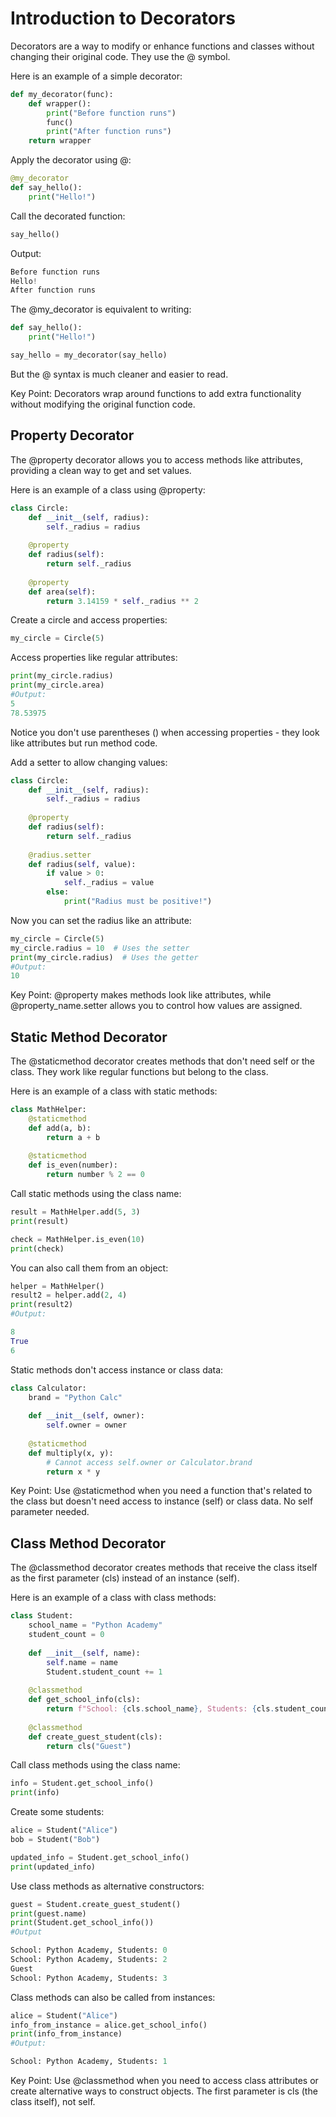 # Introduction to Decorators

Decorators are a way to modify or enhance functions and classes without changing their original code. They use the @ symbol.

Here is an example of a simple decorator: 
```python
def my_decorator(func):
    def wrapper():
        print("Before function runs")
        func()
        print("After function runs")
    return wrapper
```
Apply the decorator using @:
```python
@my_decorator
def say_hello():
    print("Hello!")
```
Call the decorated function:
```python
say_hello()
```
Output:
```python
Before function runs
Hello!
After function runs
```
The @my_decorator is equivalent to writing:
```python
def say_hello():
    print("Hello!")

say_hello = my_decorator(say_hello)
```
But the @ syntax is much cleaner and easier to read.

Key Point: Decorators wrap around functions to add extra functionality without modifying the original function code.

## Property Decorator

The @property decorator allows you to access methods like attributes, providing a clean way to get and set values.

Here is an example of a class using @property:
```python
class Circle:
    def __init__(self, radius):
        self._radius = radius
    
    @property
    def radius(self):
        return self._radius
    
    @property
    def area(self):
        return 3.14159 * self._radius ** 2
```
Create a circle and access properties:
```python
my_circle = Circle(5)
```
Access properties like regular attributes:
```python
print(my_circle.radius)
print(my_circle.area)
#Output:
5
78.53975
```
Notice you don't use parentheses () when accessing properties - they look like attributes but run method code.

Add a setter to allow changing values:
```python
class Circle:
    def __init__(self, radius):
        self._radius = radius
    
    @property
    def radius(self):
        return self._radius
    
    @radius.setter
    def radius(self, value):
        if value > 0:
            self._radius = value
        else:
            print("Radius must be positive!")
```
Now you can set the radius like an attribute:
```python
my_circle = Circle(5)
my_circle.radius = 10  # Uses the setter
print(my_circle.radius)  # Uses the getter
#Output:
10
```
Key Point: @property makes methods look like attributes, while @property_name.setter allows you to control how values are assigned.

## Static Method Decorator

The @staticmethod decorator creates methods that don't need self or the class. They work like regular functions but belong to the class.

Here is an example of a class with static methods:
```python
class MathHelper:
    @staticmethod
    def add(a, b):
        return a + b
    
    @staticmethod
    def is_even(number):
        return number % 2 == 0
```
Call static methods using the class name:
```python
result = MathHelper.add(5, 3)
print(result)

check = MathHelper.is_even(10)
print(check)
```
You can also call them from an object:
```python
helper = MathHelper()
result2 = helper.add(2, 4)
print(result2)
#Output:

8
True
6
```
Static methods don't access instance or class data:
```python
class Calculator:
    brand = "Python Calc"
    
    def __init__(self, owner):
        self.owner = owner
    
    @staticmethod
    def multiply(x, y):
        # Cannot access self.owner or Calculator.brand
        return x * y
```
Key Point: Use @staticmethod when you need a function that's related to the class but doesn't need access to instance (self) or class data. No self parameter needed.

## Class Method Decorator

The @classmethod decorator creates methods that receive the class itself as the first parameter (cls) instead of an instance (self).

Here is an example of a class with class methods:
```python
class Student:
    school_name = "Python Academy"
    student_count = 0
    
    def __init__(self, name):
        self.name = name
        Student.student_count += 1
    
    @classmethod
    def get_school_info(cls):
        return f"School: {cls.school_name}, Students: {cls.student_count}"
    
    @classmethod
    def create_guest_student(cls):
        return cls("Guest")
```
Call class methods using the class name:
```python
info = Student.get_school_info()
print(info)
```
Create some students:
```python
alice = Student("Alice")
bob = Student("Bob")

updated_info = Student.get_school_info()
print(updated_info)
```
Use class methods as alternative constructors:
```python
guest = Student.create_guest_student()
print(guest.name)
print(Student.get_school_info())
#Output

School: Python Academy, Students: 0
School: Python Academy, Students: 2
Guest
School: Python Academy, Students: 3
```
Class methods can also be called from instances:
```python
alice = Student("Alice")
info_from_instance = alice.get_school_info()
print(info_from_instance)
#Output:

School: Python Academy, Students: 1
```
Key Point: Use @classmethod when you need to access class attributes or create alternative ways to construct objects. The first parameter is cls (the class itself), not self.

